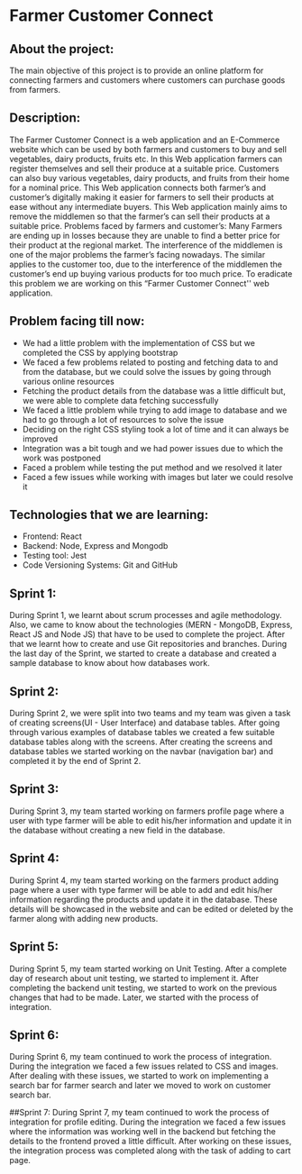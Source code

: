 # Farmer Customer Connect

## About the project:
The main objective of this project is to provide an online platform for connecting farmers and customers where customers can purchase goods from farmers.

## Description:
The Farmer Customer Connect is a web application and an E-Commerce website which can be used by both farmers and customers to buy and sell vegetables, dairy products, fruits etc. In this Web application farmers can register themselves and sell their produce at a suitable price. Customers can also buy various vegetables, dairy products, and fruits from their home for a nominal price. This Web application connects both farmer’s and customer’s digitally making it easier for farmers to sell their products at ease without any intermediate buyers. This Web application mainly aims to remove the middlemen so that the farmer’s can sell their products at a suitable price.
Problems faced by farmers and customer’s:
Many Farmers are ending up in losses because they are unable to find a better price for their product at the regional market. The interference of the middlemen is one of the major problems the farmer’s facing nowadays. The similar applies to the customer too, due to the interference of the middlemen the customer’s end up buying various products for too much price. To eradicate this problem we are working on this “Farmer Customer Connect'' web application.

## Problem facing till now:
* We had a little problem with the implementation of CSS but we completed the CSS by applying bootstrap
* We faced a few problems related to posting and fetching data to and from the database, but we could solve the issues by going through various online resources
* Fetching the product details from the database was a little difficult but, we were able to complete data fetching successfully
* We faced a little problem while trying to add image to database and we had to go through a lot of resources to solve the issue
* Deciding on the right CSS styling took a lot of time and it can always be improved
* Integration was a bit tough and we had power issues due to which the work was postponed
* Faced a problem while testing the put method and we resolved it later
* Faced a few issues while working with images but later we could resolve it






## Technologies that we are learning:

* Frontend:
React
* Backend:
Node, Express and Mongodb
* Testing tool:
Jest
* Code Versioning Systems:
Git and GitHub

## Sprint 1:
During Sprint 1, we learnt about scrum processes and agile methodology. Also, we came to know about the technologies (MERN - MongoDB, Express, React JS and Node JS) that have to be used to complete the project. After that we learnt how to create and use Git repositories and branches. During the last day of the Sprint, we started to create a database and created a sample database to know about how databases work.

## Sprint 2:
During Sprint 2, we were split into two teams and my team was given a task of creating screens(UI - User Interface) and database tables. After going through various examples of database tables we created a few suitable database tables along with the screens. After creating the screens and database tables we started working on the navbar (navigation bar) and completed it by the end of Sprint 2.

## Sprint 3:
During Sprint 3, my team started working on farmers profile page where a user with type farmer will be able to edit his/her information and update it in the database without creating a new field in the database.

## Sprint 4:
During Sprint 4, my team started working on the farmers product adding page where a user with type farmer will be able to add and edit his/her information regarding the products and update it in the database. These details will be showcased in the website and can be edited or deleted by the farmer along with adding new products.

## Sprint 5:
During Sprint 5, my team started working on Unit Testing. After a complete day of research about unit testing, we started to implement it. After completing the backend unit testing, we started to work on the previous changes that had to be made. Later, we started with the process of integration.

## Sprint 6:
During Sprint 6, my team continued to work the process of integration. During the integration we faced a few issues related to CSS and images. After dealing with these issues, we started to work on implementing a search bar for farmer search and later we moved to work on customer search bar.

##Sprint 7:
During Sprint 7, my team continued to work the process of integration for profile editing. During the integration we faced a few issues where the information was working well in the backend but fetching the details to the frontend proved a little difficult. After working on these issues, the integration process was completed along with the task of adding to cart page.
